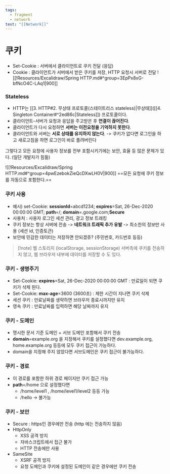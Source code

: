 ```yaml
---
tags:
  - fragment
  - network
text: "[[Network]]"
---
```

# 쿠키
- Set-Cookie : 서버에서 클라이언트로 쿠키 전달 (응답)
- Cookie : 클라이언트가 서버에서 받은 쿠키를 저장, HTTP 요청시 서버로 전달
![[!Resources/Excalidraw/Spring HTTP.md#^group=3EpPx8xG-bfNcO4C-LAq1|900]]
### Stateless
- HTTP는 [[3. HTTP#2. 무상태 프로토콜(스테이트리스 stateless)|무상태]]([[4. Singleton Container#^2ed86c|Stateless]]) 프로토콜이다.
- 클라이언트-서버가 요청과 응답을 주고받은 후 **연결이 끊어진다**.
- 클라이언트가 다시 요청하면 **서버는 이전요청을 기억하지 못한다**.
- 클라이언트와 서버는 **서로 상태를 유지하지 않는다**.
-> 쿠키가 없다면 로그인을 하고 새로고침을 하면 로그인이 바로 풀려버린다

그렇다고 모든 요청에 사용자 정보를 전부 포함시키기에는 보안, 효율 등 많은 문제가 있다. (일단 개발자가 힘듦)

![[!Resources/Excalidraw/Spring HTTP.md#^group=4pwEzebokZieQcDXwLH0V|900]]
==모든 요청에 쿠키 정보를 자동으로 포함한다.==

### 쿠키 사용
- 예시) set-Cookie: **sessionId**=abcd1234; **expires**=Sat, 26-Dec-2020 00:00:00 GMT; 
	   **path**=/; **domain**=.google.com;**Secure**
- 사용처 : 사용자 로그인 세션 관리, 광고 정보 트래킹
- 쿠키 정보는 항상 서버에 전송 -> **네트워크 트래픽 추가 유발** -> 최소한의 정보만 사용 (세션 id, 인증토큰)
- 보안에 민감한 데이터는 저장하면 안되겠쥬? (주민번호, 카드번호 등등)

> [!note] 웹 스토리지 (localStorage, sessionStorage) 
> 서버측에 쿠키를 전송하지 않고, 웹 브라우저 내부에 데이터를 저장할 수 도 있다.


### 쿠키 - 생명주기
- Set-Cookie: **expires**=Sat, 26-Dec-2020 00:00:00 GMT : 만료일이 되면 쿠키가 삭제 된다.
- Set-Cookie: **max-age**=3600 (3600초) : 제한 시간이 지나면 쿠키 삭제
- 세션 쿠키 : 만료날짜를 생략하면 브라우저 종료시까지만 유지
- 영속 쿠키 : 만료날짜를 입력하면 해당 날짜까지 유지
  

### 쿠키 - 도메인
- 명시한 문서 기준 도메인 + 서브 도메인 포함해서 쿠키 전송
- **domain**=example.org 을 지정해서 쿠키를 설정했다면
  dev.example.org, home.example.org 등등에 모두 쿠키 접근이 가능하다.
- domain을 지정해 주지 않았다면 서브도메인은 쿠키 접근이 불가능하다.

### 쿠키 - 경로
- 이 경로를 포함한 하위 경로 페이지만 쿠키 접근 가능
- **path**=/home 으로 설정했다면
	- /home/level1 , /home/level1/level2 등등 가능
	- /hello -> 불가능

### 쿠키 - 보안
- Secure : https인 경우에만 전송 (http 에는 전송하지 않음)
- HttpOnly
	- XSS 공격 방지
	- 자바스크립트에서 접근 불가
	- HTTP 전송에만 사용
- SameSite
	- XSRF 공격 방지
	- 요청 도메인과 쿠키에 설정된 도메인이 같은 경우에만 쿠키 전송





